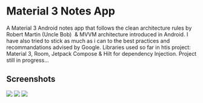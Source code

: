# Material 3 Notes App
A Material 3 Android notes app that follows the clean architecture rules by Robert Martin (Uncle Bob)  & MVVM architecture introduced in Android. I have also tried to stick as much as i can to the best practices and recommandations advised by Google. 
Libraries used so far in htis project: 
Material 3, Room, Jetpack Compose & Hilt for dependency Injection.
Project still in progress...





## Screenshots
<img src="https://i.ibb.co/4T38G05/Artboard1.png"/>
<img src="https://i.ibb.co/YNWxdXc/Artboard2.png"/>
<img src="https://i.ibb.co/L59FWby/Artboard3.png"/>







